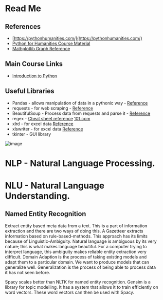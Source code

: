 # Read Me

## References
- [https://pythonhumanities.com/](https://pythonhumanities.com/)
- [Python for Humanities Course Material](http://python-textbook.pythonhumanities.com/01_intro/01_01-04_coding_basics.html)
- [Mathplotlib Graph Reference](https://matplotlib.org/3.4.3/gallery/images_contours_and_fields/image_annotated_heatmap.html#sphx-glr-gallery-images-contours-and-fields-image-annotated-heatmap-py)

## Main Course Links
- [Introduction to Python](https://www.youtube.com/watch?v=KSOX_4tTSQk)



## Useful Libraries

- Pandas - allows manipulation of data in a pythonic way - [Reference](https://pandas.pydata.org/)
- requests - for web scraping - [Reference](https://pypi.org/project/requests/)
- BeautifulSoup - Process data from requests and parse it - [Reference](https://www.crummy.com/software/BeautifulSoup/bs4/doc/)
- regex - [Cheat sheet reference](https://www.rexegg.com/regex-quickstart.html) [101.com](https://regex101.com/)
- xlrd - for excel data [Reference](https://xlrd.readthedocs.io/en/latest/)
- xlswriter - for excel data [Reference](https://xlsxwriter.readthedocs.io/)
- tkinter - GUI library




![image](https://github.com/johnosbb/PythonForDigitalHumanities/assets/12407183/e6eb28e3-5a56-42c3-b6d2-0caa2955d9de)


# NLP - Natural Language Processing.


# NLU - Natural Language Understanding.

## Named Entity Recognition

Extract entity based meta data from a text. This is a part of information extraction and there are two ways of doing this. A Gazetteer extracts information based on rule-based-methods. This approach has its limits because of Linguistic-Ambiguity. Natural language is ambiguous by its very nature; this is what makes language beautiful. For a computer trying to interpret language, this ambiguity makes reliable entity extraction very difficult. Domain Adaption is the process of taking existing models and adapt them to a particular domain.
We want to produce models that can generalize well. Generalization is the process of being able to process data it has not seen before.

Spacy scales better than NLTK for named entity recognition.
Gensim is a library for topic modelling. It has a system that allows it to train efficiently on word vectors. These word vectors can then be used with Spacy.
